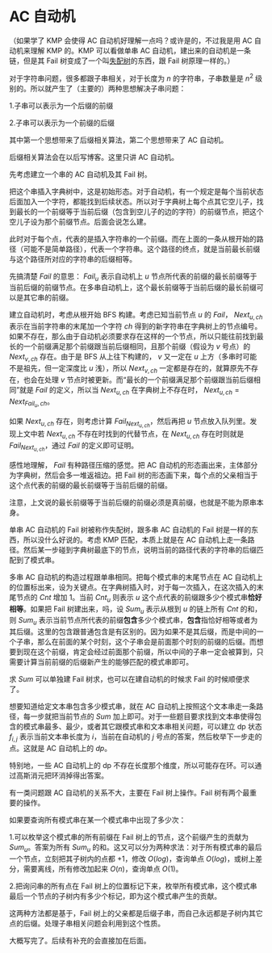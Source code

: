 # AC 自动机

（如果学了 KMP 会使得 AC 自动机好理解一点吗？或许是的，不过我是用 AC 自动机来理解 KMP 的。KMP 可以看做单串 AC 自动机，建出来的自动机是一条链，但是其 Fail 树变成了一个叫[失配树](https://www.luogu.com.cn/problem/P5829)的东西，跟 Fail 树原理一样的。）

对于字符串问题，很多都跟子串相关，对于长度为 $n$ 的字符串，子串数量是 $n^2$ 级别的。所以就产生了（主要的）两种思想解决子串问题：

1.子串可以表示为一个后缀的前缀

2.子串可以表示为一个前缀的后缀

其中第一个思想带来了后缀相关算法，第二个思想带来了 AC 自动机。

后缀相关算法会在以后写博客。这里只讲 AC 自动机。

先考虑建立一个串的 AC 自动机及其 Fail 树。

把这个串插入字典树中，这是初始形态。对于自动机，有一个规定是每个当前状态后面加入一个字符，都能找到后续状态。所以对于字典树上每个点其它空儿子，找到最长的一个前缀等于当前后缀（包含到空儿子的边的字符）的前缀节点，把这个空儿子设为那个前缀节点。后面会说怎么建。

此时对于每个点，代表的是插入字符串的一个前缀。而在上面的一条从根开始的路径（可能不是简单路径），代表一个字符串。这个路径的终点，就是当前最长前缀与这个路径所对应的字符串的后缀相等。

先搞清楚 $Fail$ 的意思： $Fail_u$ 表示自动机上 $u$ 节点所代表的前缀的最长前缀等于当前后缀的前缀节点。在多串自动机上，这个最长前缀等于当前后缀的最长前缀可以是其它串的前缀。

建立自动机时，考虑从根开始 BFS 构建。考虑已知当前节点 $u$ 的 $Fail$， $Next_{u,ch}$ 表示在当前字符串的末尾加一个字符 $ch$ 得到的新字符串在字典树上的节点编号。如果不存在，那么由于自动机必须要求存在这样的一个节点，所以只能往前找到最长的一个前缀满足那个前缀跟当前后缀相同，且那个前缀（假设为 $v$ 号点）的 $Next_{v,ch}$ 存在。由于是 BFS 从上往下构建的， $v$ 又一定在 $u$ 上方（多串时可能不是祖先，但一定深度比 $u$ 浅），所以 $Next_{v,ch}$ 一定都是存在的，就算原先不存在，也会在处理 $v$ 节点时被更新。而“最长的一个前缀满足那个前缀跟当前后缀相同”就是 $Fail$ 的定义，所以当 $Next_{u,ch}$ 在字典树上不存在时， $Next_{u,ch}=Next_{Fail_u,ch}$。

如果 $Next_{u,ch}$ 存在，则考虑计算 $Fail_{Next_{u,ch}}$，然后再把 $u$ 节点放入队列里。发现上文中若 $Next_{u,ch}$ 不存在时找到的代替节点，在 $Next_{u,ch}$ 存在时则就是 $Fail_{Next_{u,ch}}$，通过 $Fail$ 的定义即可证明。

感性地理解， $Fail$ 有种路径压缩的感觉。把 AC 自动机的形态画出来，主体部分为字典树，然后会多一堆返祖边。把 Fail 树的形态画下来，每个点的父亲相当于这个点代表的前缀的最长前缀等于当前后缀的前缀。

注意，上文说的最长前缀等于当前后缀的前缀必须是真前缀，也就是不能为原串本身。

单串 AC 自动机的 Fail 树被称作失配树，跟多串 AC 自动机的 Fail 树是一样的东西，所以没什么好说的。考虑 KMP 匹配，本质上就是在 AC 自动机上走一条路径。然后某一步碰到字典树最底下的节点，说明当前的路径代表的字符串的后缀匹配到了模式串。

多串 AC 自动机的构造过程跟单串相同。把每个模式串的末尾节点在 AC 自动机上的位置标出来，设为关键点。在字典树插入时，对于每一次插入，在这次插入的末尾节点的 $Cnt$ 增加 $1$。当前 $Cnt_u$ 则表示 $u$ 这个点代表的前缀跟多少个模式串**恰好相等**。如果把 Fail 树建出来，吗，设 $Sum_u$ 表示从根到 $u$ 的链上所有 $Cnt$ 的和，则 $Sum_u$ 表示当前节点所代表的前缀**包含**多少个模式串，**包含**指恰好相等或者为其后缀。这里的包含跟普通包含是有区别的。因为如果不是其后缀，而是中间的一个子串，那么在前面的某个时刻，这个子串会是前面那个时刻的前缀的后缀。而想要到现在这个前缀，肯定会经过前面那个前缀，所以中间的子串一定会被算到，只需要计算当前前缀的后缀新产生的能够匹配的模式串即可。

求 $Sum$ 可以单独建 Fail 树求，也可以在建自动机的时候求 Fail 的时候顺便求了。

想要知道给定文本串包含多少模式串，就在 AC 自动机上按照这个文本串走一条路径，每一步就把当前节点的 $Sum$ 加上即可。对于一些题目要求找到文本串使得包含的模式串最多、最少，或者其它跟模式串和文本串相关问题，可以建立 dp 状态 $f_{i,j}$ 表示当前文本串长度为 $i$，当前在自动机的 $j$ 号点的答案，然后枚举下一步走的点。这就是 AC 自动机上的 $dp$。

特别地，一些 AC 自动机上的 dp 不存在长度那个维度，所以可能存在环。可以通过高斯消元把环消掉得出答案。

有一类问题跟 AC 自动机的关系不大，主要在 Fail 树上操作。Fail 树有两个最重要的操作。

如果要查询所有模式串在某一个模式串中出现了多少次：

1.可以枚举这个模式串的所有前缀在 Fail 树上的节点，这个前缀产生的贡献为 $Sum_u$。答案为所有 $Sum_u$ 的和。这又可以分为两种求法：对于所有模式串的最后一个节点，立刻把其子树内的点都 $+1$，修改 $O(log)$，查询单点 $O(log)$，或树上差分，需要离线，所有修改加起来 $O(n)$，查询单点 $O(1)$。

2.把询问串的所有点在 Fail 树上的位置标记下来，枚举所有模式串，这个模式串最后一个节点的子树内有多少个标记，即为这个模式串产生的贡献。

这两种方法都是基于，Fail 树上的父亲都是后缀子串，而自己永远都是子树内其它点的后缀。处理子串相关问题会利用到这个性质。

大概写完了。后续有补充的会直接加在后面。
